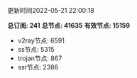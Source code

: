 更新时间2022-05-21 22:00:18

**总订阅: 241**
**总节点: 41635**
**有效节点: 15159**
- v2ray节点: 6591
- ss节点: 5315
- trojan节点: 867
- ssr节点: 2386
